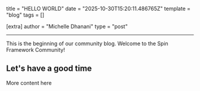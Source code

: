 title = "HELLO WORLD"
date = "2025-10-30T15:20:11.486765Z"
template = "blog"
tags = []

[extra]
author = "Michelle Dhanani"
type = "post"

---

This is the beginning of our community blog. Welcome to the Spin Framework Community!
<!-- Ideally, for SEO there should be an image after the first paragraph or two -->

## Let's have a good time

More content here
